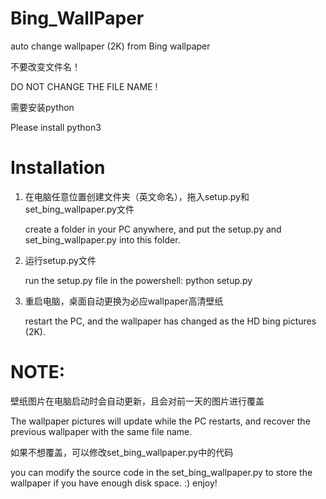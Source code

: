 # Bing_WallPaper
auto change wallpaper (2K) from Bing wallpaper

不要改变文件名！

DO NOT CHANGE THE FILE NAME !

需要安装python

Please install python3

# Installation
1. 在电脑任意位置创建文件夹（英文命名），拖入setup.py和set_bing_wallpaper.py文件

   create a folder in your PC anywhere, and put the setup.py and set_bing_wallpaper.py into this folder.

2. 运行setup.py文件

   run the setup.py file in the powershell: python setup.py

4. 重启电脑，桌面自动更换为必应wallpaper高清壁纸

   restart the PC, and the wallpaper has changed as the HD bing pictures (2K).

# NOTE:
壁纸图片在电脑启动时会自动更新，且会对前一天的图片进行覆盖

The wallpaper pictures will update while the PC restarts, and recover the previous wallpaper with the same file name.

如果不想覆盖，可以修改set_bing_wallpaper.py中的代码

you can modify the source code in the set_bing_wallpaper.py to store the wallpaper if you have enough disk space. :) enjoy!
